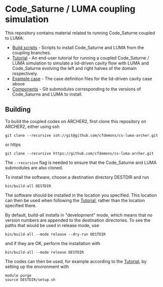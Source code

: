 
# Code\_Saturne / LUMA coupling simulation

This repository contains material related to running Code\_Saturne
coupled to LUMA:

- [Build scripts](bin/build-all) - Scripts to install Code\_Saturne
  and LUMA from the coupling branches.
- [Tutorial](tutorial.md) - An end-user tutorial for running a coupled Code\_Saturne
  / LUMA simulation to simulate a lid-driven cavity flow with LUMA and
  Code_Saturne evolving the left and right halves of the domain
  respectively.
- [Example case](cases/ldc_left_right) - The case definition files for
  the lid-driven cavity case above
- [Components](components) - Git submodules corresponding to the
  versions of Code\_Saturne and LUMA to install.

## Building

To build the coupled codes on ARCHER2, first clone this repository on ARCHER2, either using ssh
```
git clone --recursive ssh://git@github.com/cfdemons/cs-luma-archer.git
```
or https
```
git clone --recursive https://github.com/cfdemons/cs-luma-archer.git
```

The `--recursive` flag is needed to ensure that the Code\_Saturne and
LUMA submodules are also cloned.

To install the software, choose a destination directory DESTDIR and run
```
bin/build-all DESTDIR
```

The software should be installed in the location you specified.  This
location can then be used when following the [Tutorial](tutorial.md),
rather than the location specified there.

By default, build-all installs in "development" mode, which means that
no version numbers are appended to the destination directories.  To
see the paths that would be used in release mode, use
```
bin/build-all --mode release --dry-run DESTDIR
```
and if they are OK, perform the installation with
```
bin/build-all --mode release DESTDIR
```

The codes can then be used, for example according to the
[Tutorial](tutorial.md), by setting up the environment with

```
module purge
source DESTDIR/setup.sh
```
